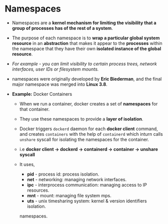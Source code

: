 # Namespaces

- Namespaces are a **kernel mechanism for limiting the visibility that a group of processes has of the rest of a system**.

- The purpose of each namespace is to **wrap a particular global system resource** in an **abstraction** that makes it appear to the **processes** within the namespace that they have their own **isolated instance of the global resource**.

- _For example - you can limit visibility to certain process trees, network interfaces, user IDs or filesystem mounts._

- namespaces were originally developed by **Eric Biederman**, and the final major namespace was merged into **Linux 3.8**.

- **Example:** Docker Containers

  - When we run a container, docker creates a set of **namespaces** for that container.
  - They use these namespaces to provide a **layer of isolation**.
  - Docker triggers `dockerd` daemon for each **docker client** command, and creates `containers` with the help of `containerd` which inturn calls `unshare` syscall for isolating the namespaces for the container.
  - i.e **docker client -> dockerd -> containerd -> container -> unshare syscall**
  - It uses,

    - **pid** - process id: process isolation.
    - **net** - networking: managing network interfaces.
    - **ipc** - interprocess communication: managing access to IP resources.
    - **mnt** - mount: managing file system mps.
    - **uts** - unix timesharing system: kernel & version identifiers isolation.

    namespaces.
